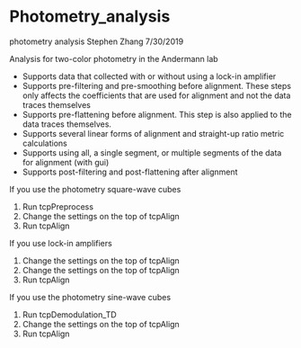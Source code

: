 # Photometry_analysis
photometry analysis
Stephen Zhang 7/30/2019

Analysis for two-color photometry in the Andermann lab
* Supports data that collected with or without using a lock-in amplifier
* Supports pre-filtering and pre-smoothing before alignment. These steps only affects the coefficients that are used for alignment and not the data traces themselves
* Supports pre-flattening before alignment. This step is also applied to the data traces themselves.
* Supports several linear forms of alignment and straight-up ratio metric calculations
* Supports using all, a single segment, or multiple segments of the data for alignment (with gui)
* Supports post-filtering and post-flattening after alignment

If you use the photometry square-wave cubes
1. Run tcpPreprocess
2. Change the settings on the top of tcpAlign
3. Run tcpAlign

If you use lock-in amplifiers
1. Change the settings on the top of tcpAlign
2. Change the settings on the top of tcpAlign
3. Run tcpAlign

If you use the photometry sine-wave cubes
1. Run tcpDemodulation_TD
2. Change the settings on the top of tcpAlign
3. Run tcpAlign
